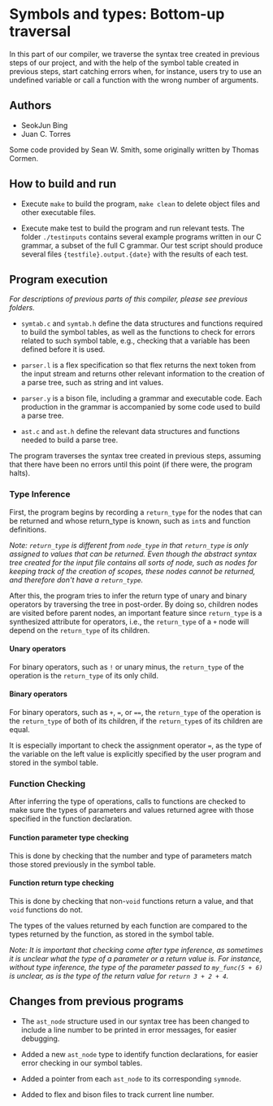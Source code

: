 # Symbols and types: Bottom-up traversal

In this part of our compiler, we traverse the syntax tree created in previous steps of our project, and with the help of the symbol table created in previous steps, start catching errors when, for instance, users try to use an undefined variable or call a function with the wrong number of arguments.

## Authors
- SeokJun Bing
- Juan C. Torres

Some code provided by Sean W. Smith, some originally written by Thomas Cormen.

## How to build and run

- Execute `make` to build the program, `make clean` to delete object files and other executable files.

- Execute make test to build the program and run relevant tests. The folder `./testinputs` contains several example programs written in our C grammar, a subset of the full C grammar. Our test script should produce several files `{testfile}.output.{date}` with the results of each test.

## Program execution

*For descriptions of previous parts of this compiler, please see previous folders.*

- `symtab.c` and `symtab.h` define the data structures and functions required to build the symbol tables, as well as the functions to check for errors related to such symbol table,
e.g., checking that a variable has been defined before it is used.

- `parser.l` is a flex specification so that flex returns the next token from the input stream and returns other relevant information to the creation of a parse tree, such as string and int values.

- `parser.y` is a bison file, including a grammar and executable code. Each production in the grammar is accompanied by some code used to build a parse tree.

- `ast.c` and `ast.h` define the relevant data structures and functions needed to build a parse tree.

The program traverses the syntax tree created in previous steps, assuming that there have been no errors until this point (if there were, the program halts).

### Type Inference

First, the program begins by recording a `return_type` for the nodes that can be returned
and whose return_type is known, such as `int`s and function definitions.

*Note: `return_type` is different from `node_type` in that `return_type` is only assigned
to values that can be returned. Even though the abstract syntax tree created for the input
file contains all sorts of node, such as nodes for keeping track of the creation of scopes,
these nodes cannot be returned, and therefore don't have a `return_type`.*

After this, the program tries to infer the return type of unary and binary operators by traversing the tree in post-order. By doing so, children nodes are visited before
parent nodes, an important feature since `return_type` is a synthesized attribute for
operators, i.e., the `return_type` of a `+` node will depend on the `return_type` of its children.

#### Unary operators

For binary operators, such as `!` or unary minus, the `return_type` of the operation
is the `return_type` of its only child.

#### Binary operators

For binary operators, such as `+`, `=`, or `==`, the `return_type` of the operation
is the `return_type` of both of its children, if the `return_type`s of its children
are equal.

It is especially important to check the assignment operator `=`, as the type of
the variable on the left value is explicitly specified by the user program
and stored in the symbol table.

### Function Checking

After inferring the type of operations, calls to functions are checked to make
sure the types of parameters and values returned agree with those specified in the
function declaration.
#### Function parameter type checking

This is done by checking that the number and type of parameters match those stored
previously in the symbol table.

#### Function return type checking

This is done by checking that non-`void` functions return a value, and that `void`
functions do not.

The types of the values returned by each function are compared to the types
returned by the function, as stored in the symbol table.

*Note: It is important that checking come after type inference, as sometimes it
is unclear what the type of a parameter or a return value is.
For instance, without type inference, the type of the parameter passed
to `my_func(5 + 6)` is unclear, as is the type of the return value for
`return 3 + 2 + 4`.*


## Changes from previous programs

- The `ast_node` structure used in our syntax tree has been changed to include a line number to be printed in error messages, for easier debugging.

- Added a new `ast_node` type to identify function declarations, for easier error checking in our symbol tables.

- Added a pointer from each `ast_node` to its corresponding `symnode`.

- Added to flex and bison files to track current line number.
